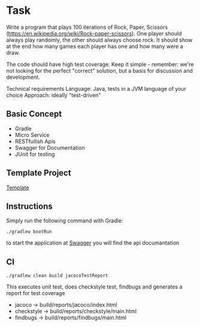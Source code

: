 # Task

Write a program that plays 100 iterations of Rock, Paper, Scissors (https://en.wikipedia.org/wiki/Rock-paper-scissors). 
One player should always play randomly, the other should always choose rock. It should show at the end how many games each player has one and how many were a draw.

The code should have high test coverage.
Keep it simple - remember: we're not looking for the perfect "correct" solution, but a basis for discussion and development.

Technical requirements
Language: Java, tests in a JVM language of your choice
Approach: ideally "test-driven"

## Basic Concept

* Gradle 
* Micro Service 
* RESTfullish Apis 
* Swagger for Documentation
* JUnit for testing 

## Template Project

[Template](http://www.hascode.com/2015/07/integrating-swagger-into-a-spring-boot-restful-webservice-with-springfox/)

## Instructions 

Simply run the following command with Gradle:

```
./gradlew bootRun
```

to start the application
at [Swagger](http://localhost:8080/swagger-ui.html) you will find the api documantation


## CI

```
./gradlew clean build jacocoTestReport
```

This executes unit test, does checkstyle test, findbugs and generates a report for test coverage

* jacoco -> build/reports/jacoco/index.html
* checkstyle -> build/reports/checkstyle/main.html
* findbugs -> build/reports/findbugs/main.html

